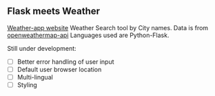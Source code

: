 ## Flask meets Weather

[Weather-app website](https://brian-flask-weather-app.onrender.com/)
Weather Search tool by City names. Data is from [openweathermap-api](https://openweathermap.org/api)
Languages used are Python-Flask.

Still under development:

- [ ] Better error handling of user input
- [ ] Default user browser location
- [ ] Multi-lingual
- [ ] Styling
